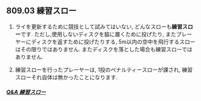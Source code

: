 ## 809.03 練習スロー

1. ライを更新するために競技として試みてはいない,
どんなスローも**練習スロー**です.
ただし,使用しないディスクを脇に置くために投げたり,
またプレーヤーにディスクを返すために投げたりする,
5m以内の空中を飛行するスローはその限りではありません.
またディスクを落とした場合も練習スローではありません.

1. 練習スローを行ったプレーヤーは,
1投のペナルティースローが課され,
練習スローそれ自体は無かったことになります.

##### [Q&A 練習スロー](qa-pra)
